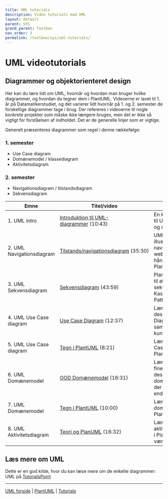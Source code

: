 ```yaml
---
title: UML tutorials
description: Video tutorials med UML
layout: default
parent: SYS
grand_parent: Toolbox
nav_order: 3
permalink: /toolbox/sys/uml-tutorials/
---
```


# UML videotutorials

## Diagrammer og objektorienteret design

Her kan du lære lidt om UML, hvornår og hvordan man bruger hvilke diagrammer, og hvordan du tegner dem i PlantUML. Videoerne er lavet til 1. år på Datamatikerstudiet, og det varierer lidt hvornår på 1. og 2. semester de forskellige diagrammer tage i brug. Der refereres i videoerne til nogle konkrete projekter som måske ikke længere bruges, men det er ikke så vigtigt for forståelsen af indholdet. Det er de generelle linjer som er vigtige.

Generelt præsenteres diagrammer som regel i denne rækkefølge:

### 1\. semester

* Use Case diagram
* Domænemodel / klassediagram
* Aktivitetsdiagram

### 2\. semester

* Navigationsdiagram / tilstandsdiagram
* Sekvensdiagram

| Emne | Titel/video | Indhold |
| --- | --- | --- |
| 1\. UML intro | [Introduktion til UML-diagrammer](https://www.youtube.com/watch?t=1&v=33tqtGXUdMo) (10:43) | En kort introduktion til UML diagrammer og deres anvendelse |
| 2\. UML Navigationsdiagram | [Tilstands/navigationsdiagram](https://www.youtube.com/watch?t=1&v=6O_Uvy_pjX8) (35:30) | UML anvendes til at illustrere navigationen på et website. Tegnes i hånden og kodes i PlantUML |
| 3\. UML Sekvensdiagram | [Sekvensdiagram](https://www.youtube.com/watch?t=1&v=AZt8Zo_5xto) (43:59) | PlantUML anvendes til at tegne et sekvensdiagram for Kaspers Command Pattern skabelon |
| 4\. UML Use Case diagram | [Use Case Diagram](https://www.youtube.com/watch?t=1&v=qUqwOhx50Ds) (12:37) | Lær kunsten at designe Use Case Diagrammer sammen med en kunde |
| 5\. UML Use Case diagram | [Tegn i PlantUML](https://www.youtube.com/watch?t=1&v=q1R4kmMXhBE) (8:21) | Lær at tegne Use Case diagrammer i PlanUML |
| 6\. UML Domænemodel | [OOD Domænemodel](https://www.youtube.com/watch?t=1&v=GqGL4X_-hW4) (16:31) | Lær den endnu finere kunst, at designe domænemodeller før der er kodet en linie endnu |
| 7\. UML Domænemodel | [Tegn i PlantUML](https://www.youtube.com/watch?t=1&v=IKpWXZmMass) (10:00) | Lær at tegne domænemodelleri PlantUML |
| 8\. UML Aktivitetsdiagram | [Teori og PlanUML](https://www.youtube.com/watch?t=1&v=aKASc_lcQ_0?t=1) (16:32) | Lær at tegne aktivitetsdiagrammer i PlanUML og forstå værdien af dem |

## Læs mere om UML

Dette er en god kilde, hvor du kan læse mere om de enkelte diagrammer: UML på [TutorialsPoint](https://www.tutorialspoint.com/uml/)

* * *

[UML forside](README.md) | [PlantUML](./plantuml.md) | [Tutorials](./tutorials.md)
